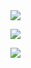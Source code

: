 <img src="https://capsule-render.vercel.app/api?type=egg&color=#223345&height=50px&section=header&text=30px&fontSize=30px" />

<a href="링크"><img src="https://img.shields.io/badge/#fff?style=flat-square&logo=Github&logoColor=red"/></a>



<img src="https://capsule-render.vercel.app/api?type=egg&color=#223345&height=90px&section=footer&text=30px&fontSize=30px" />
